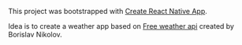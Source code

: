 This project was bootstrapped with [Create React Native App](https://github.com/react-community/create-react-native-app).

Idea is to create a weather app based on [Free weather api](https://freeweatherapi.com/) created by Borislav Nikolov.
